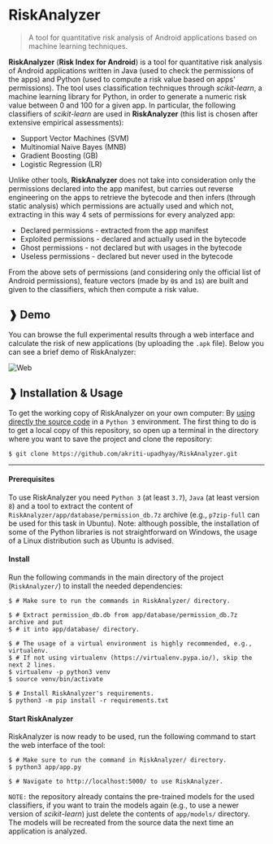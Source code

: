 # RiskAnalyzer

> A tool for quantitative risk analysis of Android applications based on machine
> learning techniques.


**RiskAnalyzer** (**Risk Index for Android**) is a tool for quantitative risk
analysis of Android applications written in Java (used to check the permissions of the
apps) and Python (used to compute a risk value based on apps' permissions). The tool
uses classification techniques through *scikit-learn*, a machine learning library for
Python, in order to generate a numeric risk value between 0 and 100 for a given app.
In particular, the following classifiers of *scikit-learn* are used in **RiskAnalyzer**
(this list is chosen after extensive empirical assessments):
* Support Vector Machines (SVM)
* Multinomial Naive Bayes (MNB)
* Gradient Boosting (GB)
* Logistic Regression (LR)

Unlike other tools, **RiskAnalyzer** does not take into consideration only the
permissions declared into the app manifest, but carries out reverse engineering on
the apps to retrieve the bytecode and then infers (through static analysis) which
permissions are actually used and which not, extracting in this way 4 sets of
permissions for every analyzed app:
* Declared permissions - extracted from the app manifest
* Exploited permissions - declared and actually used in the bytecode
* Ghost permissions - not declared but with usages in the bytecode
* Useless permissions - declared but never used in the bytecode

From the above sets of permissions (and considering only the official list of Android
permissions), feature vectors (made by `0`s and `1`s) are built and given to the
classifiers, which then compute a risk value. 


## ❱ Demo

You can browse the full experimental results through a web interface and calculate the
risk of new applications (by uploading the `.apk` file). Below you can see a brief
demo of RiskAnalyzer:

![Web](https://github.com/akriti-upadhyay/RiskAnalyzer/blob/master/docs/demo/web.gif)



## ❱ Installation & Usage

To get the working copy of RiskAnalyzer on your own computer:
By [using directly the source code](#from-source) in a `Python 3` environment. The first thing to do is to get a local copy of this repository, so open up a
terminal in the directory where you want to save the project and clone the repository:

```Shell
$ git clone https://github.com/akriti-upadhyay/RiskAnalyzer.git
```

----------------------------------------------------------------------------------------

#### Prerequisites

To use RiskAnalyzer you need `Python 3` (at least `3.7`), `Java` (at least version `8`)
and a tool to extract the content of `RiskAnalyzer/app/database/permission_db.7z`
archive (e.g., `p7zip-full` can be used for this task in Ubuntu). Note: although
possible, the installation of some of the Python libraries is not straightforward
on Windows, the usage of a Linux distribution such as Ubuntu is advised.

#### Install

Run the following commands in the main directory of the project (`RiskAnalyzer/`)
to install the needed dependencies:

```Shell
$ # Make sure to run the commands in RiskAnalyzer/ directory.

$ # Extract permission_db.db from app/database/permission_db.7z archive and put 
$ # it into app/database/ directory.

$ # The usage of a virtual environment is highly recommended, e.g., virtualenv.
$ # If not using virtualenv (https://virtualenv.pypa.io/), skip the next 2 lines.
$ virtualenv -p python3 venv
$ source venv/bin/activate

$ # Install RiskAnalyzer's requirements.
$ python3 -m pip install -r requirements.txt
```

#### Start RiskAnalyzer

RiskAnalyzer is now ready to be used, run the following command to start the web
interface of the tool:

```Shell
$ # Make sure to run the command in RiskAnalyzer/ directory.
$ python3 app/app.py

$ # Navigate to http://localhost:5000/ to use RiskAnalyzer.
```

`NOTE:` the repository already contains the pre-trained models for the used
classifiers, if you want to train the models again (e.g., to use a newer version of
*scikit-learn*) just delete the contents of `app/models/` directory. The models will
be recreated from the source data the next time an application is analyzed.


